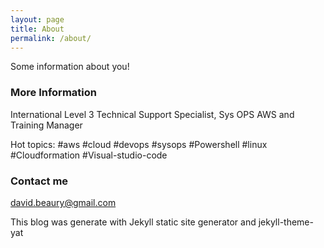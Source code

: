 ```yaml
---
layout: page
title: About
permalink: /about/
---
```


Some information about you!

### More Information

International Level 3 Technical Support Specialist, Sys OPS AWS and Training Manager 

Hot topics: #aws #cloud #devops #sysops #Powershell #linux #Cloudformation #Visual-studio-code

### Contact me

[david.beaury@gmail.com](mailto:david.beaury@gmail.com)









This blog was generate with Jekyll static site generator and jekyll-theme-yat